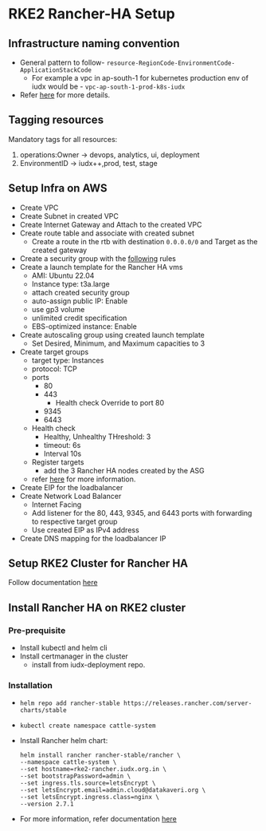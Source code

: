 # RKE2 Rancher-HA Setup

## Infrastructure naming convention
- General pattern to follow- `resource-RegionCode-EnvironmentCode-ApplicationStackCode`
	- For example a vpc in ap-south-1 for kubernetes production env of iudx would be - `vpc-ap-south-1-prod-k8s-iudx`
- Refer [here](https://cjrequena.com/2020-06-05/aws-naming-conventions-en) for more details.

## Tagging resources
Mandatory tags for all resources:
1. operations:Owner -> devops, analytics, ui, deployment
2. EnvironmentID -> iudx++,prod, test, stage

## Setup Infra on AWS
- Create VPC
- Create Subnet in created VPC
- Create Internet Gateway and Attach to the created VPC
- Create route table and associate with created subnet
	- Create a route in the rtb with destination `0.0.0.0/0` and Target as the created gateway
- Create a security group with the [following](https://ranchermanager.docs.rancher.com/getting-started/installation-and-upgrade/installation-requirements/port-requirements#ports-for-rancher-server-nodes-on-rke2) rules
- Create a launch template for the Rancher HA vms
	- AMI: Ubuntu 22.04
    - Instance type: t3a.large
    - attach created security group
    - auto-assign public IP: Enable
    - use gp3 volume
    - unlimited credit specification
    - EBS-optimized instance: Enable
- Create autoscaling group using created launch template
	- Set Desired, Minimum, and Maximum capacities to 3
- Create target groups
	- target type: Instances
    - protocol: TCP
    - ports
    	- 80
        - 443
        	- Health check Override to port 80
        - 9345
        - 6443
    - Health check
    	- Healthy, Unhealthy THreshold: 3
    	- timeout: 6s
        - Interval 10s
	- Register targets
    	- add the 3 Rancher HA nodes created by the ASG
    - refer [here](https://ranchermanager.docs.rancher.com/how-to-guides/new-user-guides/infrastructure-setup/amazon-elb-load-balancer#1-create-target-groups) for more information.
- Create EIP for the loadbalancer
- Create Network Load Balancer
	- Internet Facing
    - Add listener for the 80, 443, 9345, and 6443 ports with forwarding to respective target group
	- Use created EIP as IPv4 address
- Create DNS mapping for the loadbalancer IP

## Setup RKE2 Cluster for Rancher HA 
Follow documentation [here](https://ranchermanager.docs.rancher.com/how-to-guides/new-user-guides/kubernetes-cluster-setup/rke2-for-rancher)

## Install Rancher HA on RKE2 cluster
### Pre-prequisite
- Install kubectl and helm cli
- Install certmanager in the cluster
	- install from iudx-deployment repo.
### Installation

- `helm repo add rancher-stable https://releases.rancher.com/server-charts/stable`
- `kubectl create namespace cattle-system`
- Install Rancher helm chart:
	```
	helm install rancher rancher-stable/rancher \
    --namespace cattle-system \
    --set hostname=rke2-rancher.iudx.org.in \
    --set bootstrapPassword=admin \
    --set ingress.tls.source=letsEncrypt \
    --set letsEncrypt.email=admin.cloud@datakaveri.org \
    --set letsEncrypt.ingress.class=nginx \
    --version 2.7.1
  ```

- For more information, refer documentation [here](https://ranchermanager.docs.rancher.com/pages-for-subheaders/install-upgrade-on-a-kubernetes-cluster)